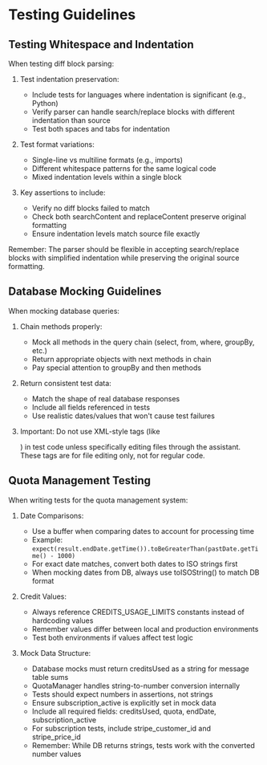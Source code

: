 # Testing Guidelines

## Testing Whitespace and Indentation

When testing diff block parsing:

1. Test indentation preservation:
   - Include tests for languages where indentation is significant (e.g., Python)
   - Verify parser can handle search/replace blocks with different indentation than source
   - Test both spaces and tabs for indentation

2. Test format variations:
   - Single-line vs multiline formats (e.g., imports)
   - Different whitespace patterns for the same logical code
   - Mixed indentation levels within a single block

3. Key assertions to include:
   - Verify no diff blocks failed to match
   - Check both searchContent and replaceContent preserve original formatting
   - Ensure indentation levels match source file exactly

Remember: The parser should be flexible in accepting search/replace blocks with simplified indentation while preserving the original source formatting.

## Database Mocking Guidelines

When mocking database queries:

1. Chain methods properly:
   - Mock all methods in the query chain (select, from, where, groupBy, etc.)
   - Return appropriate objects with next methods in chain
   - Pay special attention to groupBy and then methods

2. Return consistent test data:
   - Match the shape of real database responses
   - Include all fields referenced in tests
   - Use realistic dates/values that won't cause test failures

3. Important: Do not use XML-style tags (like <search>) in test code unless specifically editing files through the assistant. These tags are for file editing only, not for regular code.

## Quota Management Testing

When writing tests for the quota management system:

1. Date Comparisons:
   - Use a buffer when comparing dates to account for processing time
   - Example: `expect(result.endDate.getTime()).toBeGreaterThan(pastDate.getTime() - 1000)`
   - For exact date matches, convert both dates to ISO strings first
   - When mocking dates from DB, always use toISOString() to match DB format

2. Credit Values:
   - Always reference CREDITS_USAGE_LIMITS constants instead of hardcoding values
   - Remember values differ between local and production environments
   - Test both environments if values affect test logic

3. Mock Data Structure:
   - Database mocks must return creditsUsed as a string for message table sums
   - QuotaManager handles string-to-number conversion internally
   - Tests should expect numbers in assertions, not strings
   - Ensure subscription_active is explicitly set in mock data
   - Include all required fields: creditsUsed, quota, endDate, subscription_active
   - For subscription tests, include stripe_customer_id and stripe_price_id
   - Remember: While DB returns strings, tests work with the converted number values
